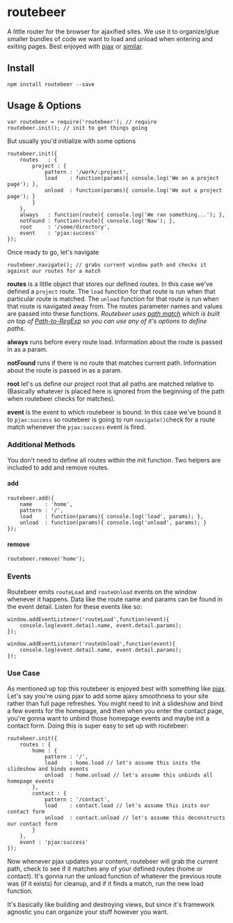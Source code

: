 # routebeer

A little router for the browser for ajaxified sites. We use it to organize/glue smaller bundles of code we want to load and unload when entering and exiting pages. Best enjoyed with [pjax](https://github.com/thybag/PJAX-Standalone) or [similar](http://weblinc.github.io/jquery.smoothState.js/index.html).

## Install

	npm install routebeer --save

## Usage & Options
	
	var routebeer = require('routebeer'); // require
	routebeer.init(); // init to get things going

But usually you'd initialize with some options

	routebeer.init({
		routes   : {
			project : {
				pattern : '/work/:project',
				load    : function(params){ console.log('We on a project page'); },
				unload  : function(params){ console.log('We out a project page'); }
			}
		},
		always   : function(route){ console.log('We ran something...'); },
		notFound : function(route){ console.log('Naw'); },
		root     : '/some/directory',
		event    : 'pjax:success'
	});

Once ready to go, let's navigate

	routebeer.navigate(); // grabs current window path and checks it against our routes for a match


**routes** is a little object that stores our defined routes. In this case we've defined a `project` route. The `load` function for that route is run when that particular route is matched. The `unload` function for that route is run when that route is navigated away from. The routes parameter names and values are passed into these functions. *Routebeer uses [path match](https://www.npmjs.org/package/path-match) which is built on top of [Path-to-RegExp](https://github.com/component/path-to-regexp) so you can use any of it's options to define paths.*

**always** runs before every route load. Information about the route is passed in as a param.

**notFound** runs if there is no route that matches current path. Information about the route is passed in as a param.

**root** let's us define our project root that all paths are matched relative to (Basically whatever is placed here is ignored from the beginning of the path when routebeer checks for matches).

**event** is the event to which routebeer is bound. In this case we've bound it to `pjax:success` so routebeer is going to run `navigate()`check for a route match whenever the `pjax:success` event is fired.


### Additional Methods

You don't need to define all routes within the init function. Two helpers are included to add and remove routes.

#### add

	routebeer.add({
		name    : 'home',
		pattern : '/',
		load    : function(params){ console.log('load', params); },
		unload  : function(params){ console.log('unload', params); }
	});
	
#### remove

	routebeer.remove('home');
	
### Events

Routebeer emits `routeLoad` and `routeUnload` events on the window whenever it happens. Data like the route name and params can be found in the event detail. Listen for these events like so:

	window.addEventListener('routeLoad',function(event){
		console.log(event.detail.name, event.detail.params);
	});
	
	window.addEventListener('routeUnload',function(event){
		console.log(event.detail.name, event.detail.params);
	});
	
### Use Case

As mentioned up top this routebeer is enjoyed best with something like [pjax](https://github.com/thybag/PJAX-Standalone). Let's say you're using pjax to add some ajaxy smoothness to your site rather than full page refreshes. You might need to init a slideshow and bind a few events for the homepage, and then when you enter the contact page, you're gonna want to unbind those homepage events and maybe init a contact form. Doing this is super easy to set up with routebeer:

	routebeer.init({
		routes : {
			home : {
				pattern : '/',
				load    : home.load // let's assume this inits the slideshow and binds events
				unload  : home.unload // let's assume this unbinds all homepage events
			},
			contact : {
				pattern : '/contact',
				load    : contact.load // let's assume this inits our contact form
				unload  : contact.unload // let's assume this deconstructs our contact form
			}
		},
		event : 'pjax:success'
	});
		
Now whenever pjax updates your content, routebeer will grab the current path, check to see if it matches any of your defined routes (home or contact). It's gonna run the unload function of whatever the previous route was (if it exists) for cleanup, and if it finds a match, run the new load function.

It's basically like building and destroying views, but since it's framework agnostic you can organize your stuff however you want.